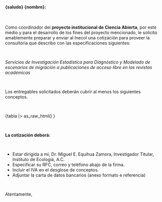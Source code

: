#### {saludo} {nombre}:

<br>

Como coordinador del **proyecto institucional de Ciencia Abierta**, por
este medio y para el desarrollo de los fines del proyecto mencionado, le
solicito amablemente preparar y enviar al Inecol una cotización para
proveer la consultoría que describo con las especificaciones siguientes:

<br>

*Servicios de Investigación Estadística para Diagnóstico y Modelado de
escenarios de migración a publicaciones de acceso libre en las revistas
académicas*

<br>

Los entregables solicitados deberán cubrir al menos los siguientes
conceptos.

<br>

{tabla |> as_raw_html() }

<br>

**La cotización deberá:**

<br>

-   Estar dirigida a mi, Dr. Miguel E. Equihua Zamora, Investigador
    Titular, Instituto de Ecología, A.C.
-   Especificar su RFC, correo y teléfono abajo de la firma.
-   Incluir el IVA en el desglose de conceptos.
-   Adjuntar la carta de datos bancarios (anexo formato e referencia)

<br>

Atentamente,

<br> <br>
